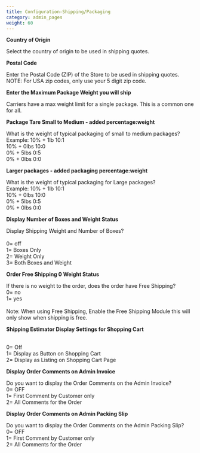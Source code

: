 ```yaml
---
title: Configuration-Shipping/Packaging
category: admin_pages
weight: 60
---
```


<b>Country of Origin</b>

<div class='indent'>Select the country of origin to be used in shipping quotes.</div>


<b>Postal Code</b>

<div class='indent'>Enter the Postal Code (ZIP) of the Store to be used in shipping quotes. NOTE: For USA zip codes, only use your 5 digit zip code.</div>


<b>Enter the Maximum Package Weight you will ship</b>

<div class='indent'>Carriers have a max weight limit for a single package. This is a common one for all.</div>


<b>Package Tare Small to Medium - added percentage:weight</b>

<div class='indent'>What is the weight of typical packaging of small to medium packages?<br />Example: 10% + 1lb 10:1<br />10% + 0lbs 10:0<br />0% + 5lbs 0:5<br />0% + 0lbs 0:0</div>


<b>Larger packages - added packaging percentage:weight</b>

<div class='indent'>What is the weight of typical packaging for Large packages?<br />Example: 10% + 1lb 10:1<br />10% + 0lbs 10:0<br />0% + 5lbs 0:5<br />0% + 0lbs 0:0</div>


<b>Display Number of Boxes and Weight Status</b>

<div class='indent'>Display Shipping Weight and Number of Boxes?<br /><br />0= off<br />1= Boxes Only<br />2= Weight Only<br />3= Both Boxes and Weight</div>


<b>Order Free Shipping 0 Weight Status</b>

<div class='indent'>If there is no weight to the order, does the order have Free Shipping?<br />0= no<br />1= yes<br /><br />Note: When using Free Shipping, Enable the Free Shipping Module this will only show when shipping is free.</div>


<b>Shipping Estimator Display Settings for Shopping Cart</b>

<div class='indent'><br />0= Off<br />1= Display as Button on Shopping Cart<br />2= Display as Listing on Shopping Cart Page</div>


<b>Display Order Comments on Admin Invoice</b>

<div class='indent'>Do you want to display the Order Comments on the Admin Invoice?<br />0= OFF<br />1= First Comment by Customer only<br />2= All Comments for the Order</div>


<b>Display Order Comments on Admin Packing Slip</b>

<div class='indent'>Do you want to display the Order Comments on the Admin Packing Slip?<br />0= OFF<br />1= First Comment by Customer only<br />2= All Comments for the Order</div>


